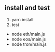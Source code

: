 ## install and test
1. yarn install
2. test
- node eth/main.js
- node eos/main.js
- node tron/main.js


